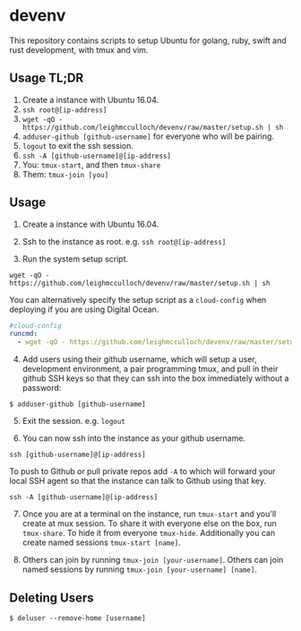 # devenv

This repository contains scripts to setup Ubuntu for golang, ruby, swift and rust development, with tmux and vim.

## Usage TL;DR

1. Create a instance with Ubuntu 16.04.
2. `ssh root@[ip-address]`
3. `wget -qO - https://github.com/leighmcculloch/devenv/raw/master/setup.sh | sh`
4. `adduser-github [github-username]` for everyone who will be pairing.
5. `logout` to exit the ssh session.
6. `ssh -A [github-username]@[ip-address]`
7. You: `tmux-start`, and then `tmux-share`
8. Them: `tmux-join [you]`

## Usage

1. Create a instance with Ubuntu 16.04.

2. Ssh to the instance as root. e.g. `ssh root@[ip-address]`

3. Run the system setup script.

  ```
  wget -qO - https://github.com/leighmcculloch/devenv/raw/master/setup.sh | sh
  ```

  You can alternatively specify the setup script as a `cloud-config` when deploying if you are using Digital Ocean.

  ```yaml
  #cloud-config
  runcmd:
    - wget -qO - https://github.com/leighmcculloch/devenv/raw/master/setup-system.sh | sh
  ```

4. Add users using their github username, which will setup a user, development environment, a pair programming tmux, and pull in their github SSH keys so that they can ssh into the box immediately without a password:

  ```
  $ adduser-github [github-username]
  ```

5. Exit the session. e.g. `logout`

6. You can now ssh into the instance as your github username.

  ```
  ssh [github-username]@[ip-address]
  ```

  To push to Github or pull private repos add `-A` to which will forward your local SSH agent so that the instance can talk to Github using that key.

  ```
  ssh -A [github-username]@[ip-address]
  ```

7. Once you are at a terminal on the instance, run `tmux-start` and you'll create at mux session. To share it with everyone else on the box, run `tmux-share`. To hide it from everyone `tmux-hide`. Additionally you can create named sessions `tmux-start [name]`.

8. Others can join by running `tmux-join [your-username]`. Others can join named sessions by running `tmux-join [your-username] [name]`.

## Deleting Users

```
$ deluser --remove-home [username]
```
